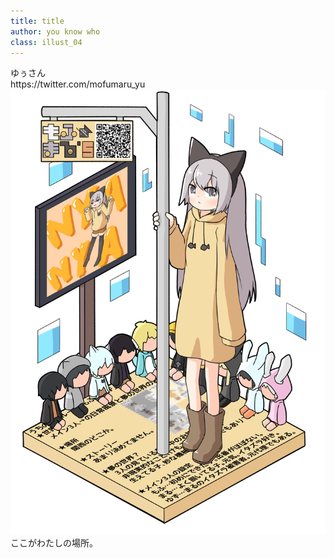 ```yaml
---
title: title
author: you know who
class: illust_04
---
```




<div class="page-header">
<div class="illust-author">ゆぅさん</div>
<div class="social">https://twitter.com/mofumaru_yu</div>
<!--<div class='illust-title' style="">ここがわたしの場所。</div>-->
</div>
<div class="illust-image">
<img src="image/illust-yusan.png" />
</div>
<div class='illust-message'>ここがわたしの場所。</div>

<!--<img src="forest-girl.png" />-->



